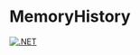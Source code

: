 # MemoryHistory

[![.NET](https://github.com/prime167/MemoryHistory/actions/workflows/dotnet.yml/badge.svg)](https://github.com/prime167/MemoryHistory/actions/workflows/dotnet.yml)
